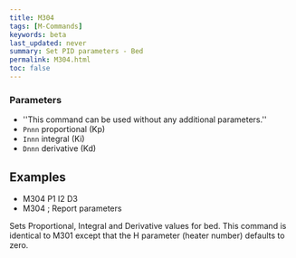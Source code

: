 ```yaml
---
title: M304
tags: [M-Commands] 
keywords: beta 
last_updated: never 
summary: Set PID parameters - Bed 
permalink: M304.html
toc: false 
---
```



### Parameters

* ''This command can be used without any additional parameters.''
* `Pnnn` proportional (Kp)
* `Innn` integral (Ki)
* `Dnnn` derivative (Kd)

## Examples

* M304 P1 I2 D3
* M304 ; Report parameters

Sets Proportional, Integral and Derivative values for bed. This command is identical to M301 except that the H parameter (heater number) defaults to zero.

